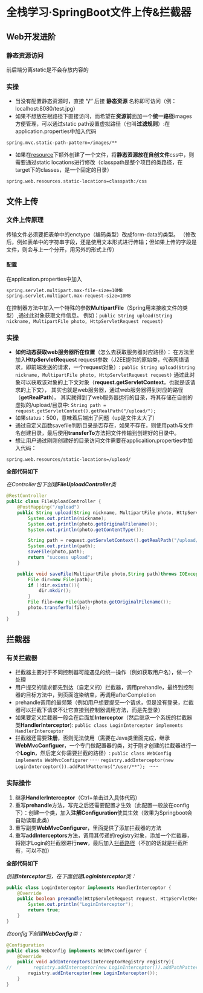 # 全栈学习·SpringBoot文件上传&拦截器

## Web开发进阶
### 静态资源访问
前后端分离static是不会存放内容的
### 实操
- 当没有配置静态资源时，直接 **“/”** 后接 **静态资源** 名称即可访问（例：localhost:8080/test.jpg）
- 如果不想放在根路径下直接访问，而希望在**资源前**面加一个**统一路径**images方便管理，可以通过static path设置虚拟路径（也叫**过滤规则**）:在application.properties中加入代码
```properties
spring.mvc.static-path-pattern=/images/**
```
- 如果在<u>resource</u>下额外创建了一个文件，将**静态资源放在自创文件**css中，则需要通过static locations进行修改（classpath是整个项目的类路径，在target下的classes，是一个固定的目录）
```properties
spring.web.resources.static-locations=classpath:/css
```
## 文件上传
### 文件上传原理
传输文件必须要把表单中的enctype（编码类型）改成form-data的类型。
（修改后，例如表单中的字符串字段，还是使用文本形式进行传输；但如果上传的字段是文件，则会与上一个分开，用另外的形式上传）
#### 配置
在application.properties中加入
```properties
spring.servlet.multipart.max-file-size=10MB
spring.servlet.multipart.max-request-size=10MB
```
在控制器方法中加入一个特殊的参数**MultipartFile**（Spring用来接收文件的类型）,通过此对象获取文件信息。
例如：``` public String upload(String nickname, MultipartFile photo, HttpServletRequest request) ```
### 实操
- **如何动态获取web服务器所在位置**（怎么去获取服务器对应路径）：
  在方法里加入**HttpServletRequest** request参数（J2EE提供的原始类，代表网络请求，即前端发送的请求，一个request对象）: ```public String upload(String nickname, MultipartFile photo, HttpServletRequest request)```
  通过此对象可以获取该对象的上下文对象（**request.getServletContext**，也就是该请求的上下文），
  其实也就是web服务器，通过web服务器得到对应的路径（**getRealPath**)，
  其实就得到了web服务器运行的目录，将其存储在自创的虚拟的/upload/目录中:
  ``` String path = request.getServletContext().getRealPath("/upload/"); ```
- 如果status：500，意味着后端出了问题（up是文件太大了）
- 通过自定义函数savefile判断目录是否存在，如果不存在，则使用path与文件名创建目录，最后使用**transferTo**方法把文件传输到创建好的目录中。
- 想让用户通过刚刚创建好的目录访问文件需要在applicaition.properties中加入代码：
```properties
spring.web.resources/static-locations=/upload/ 
```
**全部代码如下**

*在Controller包下创建**FileUploadController**类*

```java
@RestController
public class FileUploadController {
    @PostMapping("/upload")
    public String upload(String nickname, MultipartFile photo, HttpServletRequest request)throws IOException{
        System.out.println(nickname);
        System.out.println(photo.getOriginalFilename());
        System.out.println(photo.getContentType());

        String path = request.getServletContext().getRealPath("/upload/");
        System.out.println(path);
        saveFile(photo,path);
        return "success upload";
    }

    public void saveFile(MultipartFile photo,String path)throws IOException{
        File dir=new File(path);
        if (!dir.exists()){
            dir.mkdir();
        }
        File file=new File(path+photo.getOriginalFilename());
        photo.transferTo(file);
    }
}
```
## 拦截器
### 有关拦截器
- 拦截器主要对于不同控制器可能遇见的统一操作（例如获取用户名），做一个处理
- 用户提交的请求都先到达（自定义的）拦截器，调用prehandle，最终到控制器的目标方法中，到页面渲染结束，再调用afterCompletion
- prehandle调用的最频繁（例如用户想要提交一个请求，但是没有登录，拦截器可以拦截下请求不让它直接到控制器调用方法，而是先登录）
- 如果要定义拦截器一般会在后面加**Interceptor**（然后继承一个系统的拦截器类**HandlerInterceptor**):
``` public class LoginInterceptor implements HandlerInterceptor ```
- 拦截器还需要**注册**，否则无法使用（需要在Java类里面完成，继承**WebMvcConfiguer**，一个专门做配置器的类，对于刚才创建的拦截器进行一个**Login**，然后定义你需要拦截的路径）:
``` public class WebConfig implements WebMvcConfigurer ``` 
······
```registry.addInterceptor(new LoginInterceptor()).addPathPatterns("/user/**"); ```
······
### 实际操作
1. 继承**HandlerInterceptor**（Ctrl+单击进入具体代码）
2. 重写**prehandle**方法，写完之后还需要配置才生效（此配置一般放在config下）：创建一个类，加入**注解Configuration**使其生效（效果为Springboot会自动读取此类）
3. 重写副类**WebMvcConfigurer**，里面提供了添加拦截器的方法
4. 重写**addInterceptors**方法，调用其传递的registry对象，添加一个拦截器，将刚才Login的拦截器进行**new**，最后加入<u>拦截路径</u>（不加的话就是拦截所有，可以不加）

**全部代码如下**

*创建**Interceptor**包，在下面创建**LoginInterceptor**类：*

```java
public class LoginInterceptor implements HandlerInterceptor {
    @Override
    public boolean preHandle(HttpServletRequest request, HttpServletResponse response,Object handler)throws Exception{
        System.out.println("LoginInterceptor");
        return true;
    }
}
```
*在config下创建**WebConfig**类：*

```java
@Configuration
public class WebConfig implements WebMvcConfigurer {
    @Override
    public void addInterceptors(InterceptorRegistry registry){
//        registry.addInterceptor(new LoginInterceptor()).addPathPatterns("/user/**");
        registry.addInterceptor(new LoginInterceptor());
    }
}
```
